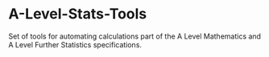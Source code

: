 # A-Level-Stats-Tools
Set of tools for automating calculations part of the A Level Mathematics and A Level Further Statistics specifications.
